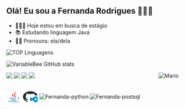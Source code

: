 ## Olá! Eu sou a Fernanda Rodrigues 👩🏻‍💻
- 👩🏻‍💻 Hoje estou em busca de estágio
- 📚 Estudando linguagem Java
- 👩🏻 Pronouns: ela/dela


![TOP Linguagens](https://github-readme-stats.vercel.app/api/top-langs/?username=fernanda2533&layout=compact&theme=synthwave)


![VariableBee GitHub stats](https://github-readme-stats.vercel.app/api?username=fernanda2533&show_icons=true&theme=synthwave) 




<img align="right" alt="Mario" height="100" width="100" src="https://i.pinimg.com/originals/f0/86/bf/f086bf3d490cddd0c739f002fd993d5c.gif">


  <a href="https://instagram.com/fherodriguess_" target="_blank"><img src="https://img.shields.io/badge/-Instagram-%23E4405F?style=for-the-badge&logo=instagram&logoColor=white" target="_blank"></a>
 <a href="https://discord.gg/codnanda" target="_blank"><img src="https://img.shields.io/badge/Discord-7289DA?style=for-the-badge&logo=discord&logoColor=white" target="_blank"></a> 
  <a href = "mailto:fernandavic253@gmail.com"><img src="https://img.shields.io/badge/-Gmail-%23333?style=for-the-badge&logo=gmail&logoColor=white" target="_blank"></a>
  <a href="https://www.linkedin.com/in/engfernandarodrigues?utm_source=share&utm_campaign=share_via&utm_content=profile&utm_medium=ios_app" target="_blank"><img src="https://img.shields.io/badge/-LinkedIn-%230077B5?style=for-the-badge&loglinkedin&logoColor=white" target="_blank"></a> 
  
<div style="display: inline_block"><br>
 <img align="center" alt="Fernanda-Java" height="30" width="40" src="https://raw.githubusercontent.com/devicons/devicon/master/icons/java/java-original.svg">
   <img align="center" alt="Fernanda-git" height="30" width="40"
src="https://raw.githubusercontent.com/devicons/devicon/master/icons/githubcodespaces/githubcodespaces-original.svg">
  <img align="center" alt="Fernanda-python" height="30" width="40"
src="https://cdn.jsdelivr.net/gh/devicons/devicon@latest/icons/python/python-original.svg">
 <img align="center" alt="Fernanda-postsql" height="30" width="40"
 src="https://cdn.jsdelivr.net/gh/devicons/devicon@latest/icons/postgresql/postgresql-original.svg">
               
</div>   


          
